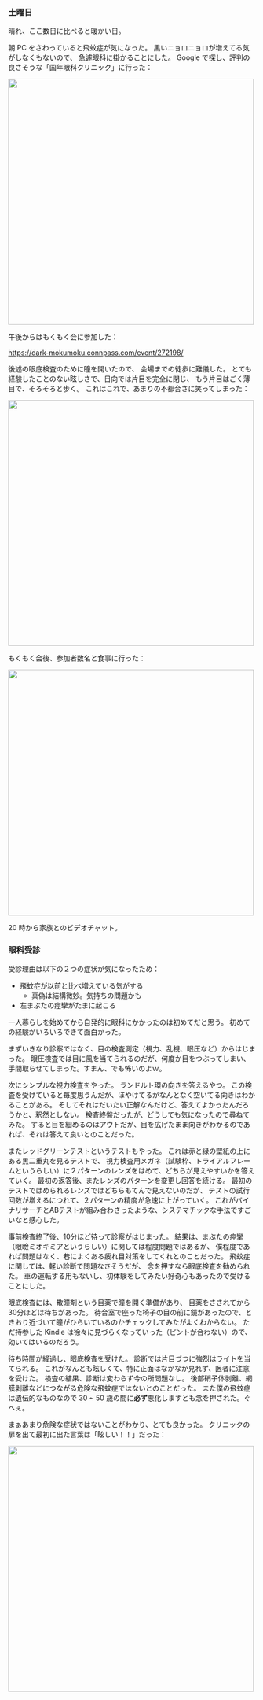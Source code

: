 ### 土曜日

晴れ、ここ数日に比べると暖かい日。

朝 PC をさわっていると飛蚊症が気になった。
黒いニョロニョロが増えてる気がしなくもないので、
急遽眼科に掛かることにした。
Google で探し、評判の良さそうな「国年眼科クリニック」に行った：

<img src="https://i.imgur.com/rQ6fJ9h.jpg" width="500">

午後からはもくもく会に参加した：

https://dark-mokumoku.connpass.com/event/272198/

後述の眼底検査のために瞳を開いたので、
会場までの徒歩に難儀した。
とても経験したことのない眩しさで、日向では片目を完全に閉じ、
もう片目はごく薄目で、そろそろと歩く。
これはこれで、あまりの不都合さに笑ってしまった：

<img src="https://i.imgur.com/A7xLBBj.jpg" width="500">

もくもく会後、参加者数名と食事に行った：

<img src="https://i.imgur.com/Ll7w4v6.jpg" width="500">

20 時から家族とのビデオチャット。

### 眼科受診

受診理由は以下の２つの症状が気になったため：

- 飛蚊症が以前と比べ増えている気がする
    - 真偽は結構微妙。気持ちの問題かも
- 左まぶたの痙攣がたまに起こる

一人暮らしを始めてから自発的に眼科にかかったのは初めてだと思う。
初めての経験がいろいろできて面白かった。

まずいきなり診察ではなく、目の検査測定（視力、乱視、眼圧など）からはじまった。
眼圧検査では目に風を当てられるのだが、何度か目をつぶってしまい、
手間取らせてしまった。すまん、でも怖いのよｗ。

次にシンプルな視力検査をやった。
ランドルト環の向きを答えるやつ。
この検査を受けていると毎度思うんだが、ぼやけてるがなんとなく空いてる向きはわかることがある。
そしてそれはだいたい正解なんだけど、答えてよかったんだろうかと、釈然としない。
検査終盤だったが、どうしても気になったので尋ねてみた。
すると目を細めるのはアウトだが、目を広げたまま向きがわかるのであれば、それは答えて良いとのことだった。

またレッドグリーンテストというテストもやった。
これは赤と緑の壁紙の上にある黒二重丸を見るテストで、
視力検査用メガネ（試験枠、トライアルフレームというらしい）に２パターンのレンズをはめて、どちらが見えやすいかを答えていく。
最初の返答後、またレンズのパターンを変更し回答を続ける。
最初のテストではめられるレンズではどちらもてんで見えないのだが、
テストの試行回数が増えるにつれて、２パターンの精度が急速に上がっていく。
これがバイナリサーチとABテストが組み合わさったような、システマチックな手法ですごいなと感心した。

事前検査終了後、10分ほど待って診察がはじまった。
結果は、まぶたの痙攣（眼瞼ミオキミアというらしい）に関しては程度問題ではあるが、
僕程度であれば問題はなく、巷によくある疲れ目対策をしてくれとのことだった。
飛蚊症に関しては、軽い診断で問題なさそうだが、
念を押すなら眼底検査を勧められた。
車の運転する用もないし、初体験をしてみたい好奇心もあったので受けることにした。

眼底検査には、散瞳剤という目薬で瞳を開く準備があり、
目薬をさされてから30分ほどは待ちがあった。
待合室で座った椅子の目の前に鏡があったので、ときおり近づいて瞳がひらいているのかチェックしてみたがよくわからない。
ただ持参した Kindle は徐々に見づらくなっていった（ピントが合わない）ので、効いてはいるのだろう。

待ち時間が経過し、眼底検査を受けた。
診断では片目づつに強烈はライトを当てられる。
これがなんとも眩しくて、特に正面はなかなか見れず、医者に注意を受けた。
検査の結果、診断は変わらず今の所問題なし。
後部硝子体剥離、網膜剥離などにつながる危険な飛蚊症ではないとのことだった。
また僕の飛蚊症は遺伝的なものなので 30 ~ 50 歳の間に**必ず**悪化しますとも念を押された。ぐへぇ。

まぁあまり危険な症状ではないことがわかり、とても良かった。
クリニックの扉を出て最初に出た言葉は「眩しい！！」だった：

<img src="https://i.imgur.com/vUVOAma.jpg" width="500">